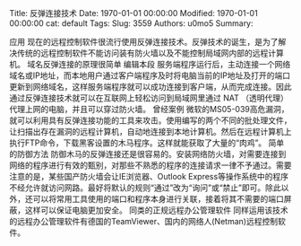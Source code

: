 Title: 反弹连接技术
Date: 1970-01-01 00:00:00
Modified: 1970-01-01 00:00:00
cat: default
Tags: 
Slug: 3559
Authors: u0mo5 
Summary: 

应用
现在的远程控制软件很流行使用反弹连接技术。反弹技术的诞生，是为了解决传统的远程控制软件不能访问装有防火墙以及不能控制局域网内部的远程计算机。 域名反弹连接的原理很简单 编辑本段 服务端程序运行后，主动连接一个网络域名或IP地址，而本地用户通过客户端程序及时将电脑当前的IP地址及打开的端口更新到网络域名，这样服务端程序就可以成功连接到客户端，从而完成连接。因此通过反弹连接技术就可以在互联网上轻松访问到局域网里通过 NAT （透明代理）代理上网的电脑，并且可以穿过防火墙。
曾经案例
微软的MS05-039高危漏洞，就可以利用具有反弹连接功能的工具来攻击。使用编写的两个不同的批处理文件，让扫描出存在漏洞的远程计算机，自动地连接到本地计算机。然后在远程计算机上执行FTP命令，下载黑客设置的木马程序。这样就能获取了大量的“肉鸡”。
简单的防御方法
防御木马的反弹连接还是很容易的。安装网络防火墙，对需要连接到网络的程序进行有效的甄别，对那些不熟悉的程序的连接请求一律不予通过。需要注意的是，某些国产防火墙会让IE浏览器、Outlook Express等操作系统中的程序不经允许就访问网路。最好将默认的规则“通过”改为“询问”或“禁止”即可。除此以外，还可以将常用工具使用的端口和程序本身进行关联，接着将其不需要的端口屏蔽，这样可以保证电脑更加安全。
同类的正规远程办公管理软件
同样运用该技术的远程办公管理软件有德国的TeamViewer、国内的网络人(Netman)远程控制软件。
